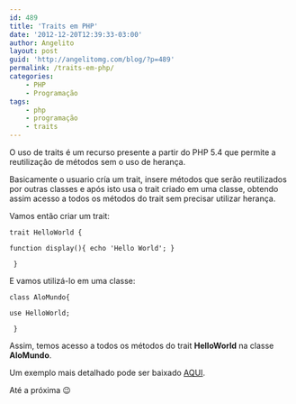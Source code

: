 ```yaml
---
id: 489
title: 'Traits em PHP'
date: '2012-12-20T12:39:33-03:00'
author: Angelito
layout: post
guid: 'http://angelitomg.com/blog/?p=489'
permalink: /traits-em-php/
categories:
    - PHP
    - Programação
tags:
    - php
    - programação
    - traits
---
```


O uso de traits é um recurso presente a partir do PHP 5.4 que permite a reutilização de métodos sem o uso de herança.

Basicamente o usuario cría um trait, insere métodos que serão reutilizados por outras classes e após isto usa o trait criado em uma classe, obtendo assim acesso a todos os métodos do trait sem precisar utilizar herança.

Vamos então criar um trait:

`trait HelloWorld { `

` function display(){ echo 'Hello World'; } `

` }`

E vamos utilizá-lo em uma classe:

` class AloMundo{ `

` use HelloWorld; `

` }`

Assim, temos acesso a todos os métodos do trait **HelloWorld** na classe **AloMundo**.

Um exemplo mais detalhado pode ser baixado [AQUI](https://angelitomg.com/downloads/exemplo_traits.zip).

Até a próxima 😉